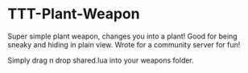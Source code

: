 # TTT-Plant-Weapon

Super simple plant weapon, changes you into a plant! Good for being sneaky and hiding in plain view. Wrote for a community server for fun!

Simply drag n drop shared.lua into your weapons folder.
